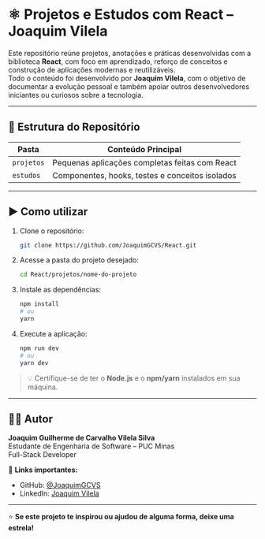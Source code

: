 # ⚛️ Projetos e Estudos com React – Joaquim Vilela

Este repositório reúne projetos, anotações e práticas desenvolvidas com a biblioteca **React**, com foco em aprendizado, reforço de conceitos e construção de aplicações modernas e reutilizáveis.  
Todo o conteúdo foi desenvolvido por **Joaquim Vilela**, com o objetivo de documentar a evolução pessoal e também apoiar outros desenvolvedores iniciantes ou curiosos sobre a tecnologia.

---

## 📁 Estrutura do Repositório

| Pasta                | Conteúdo Principal                                  |
|----------------------|------------------------------------------------------|
| `projetos`           | Pequenas aplicações completas feitas com React       |
| `estudos`            | Componentes, hooks, testes e conceitos isolados      |

---

## ▶️ Como utilizar

1. Clone o repositório:
   ```bash
   git clone https://github.com/JoaquimGCVS/React.git
   ```

2. Acesse a pasta do projeto desejado:
   ```bash
   cd React/projetos/nome-do-projeto
   ```

3. Instale as dependências:
   ```bash
   npm install
   # ou
   yarn
   ```

4. Execute a aplicação:
   ```bash
   npm run dev
   # ou
   yarn dev
   ```

> 💡 Certifique-se de ter o **Node.js** e o **npm/yarn** instalados em sua máquina.

---

## 👨‍💻 Autor

**Joaquim Guilherme de Carvalho Vilela Silva**  
Estudante de Engenharia de Software – PUC Minas  
Full-Stack Developer  

🔗 **Links importantes:**
* GitHub: [@JoaquimGCVS](https://github.com/JoaquimGCVS)  
* LinkedIn: [Joaquim Vilela](https://www.linkedin.com/in/joaquim-vilela/)  

---

⭐ **Se este projeto te inspirou ou ajudou de alguma forma, deixe uma estrela!**

